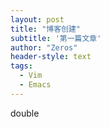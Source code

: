 ```yaml
---
layout: post
title: "博客创建"
subtitle: '第一篇文章'
author: "Zeros"
header-style: text
tags:
  - Vim
  - Emacs
---
```


double